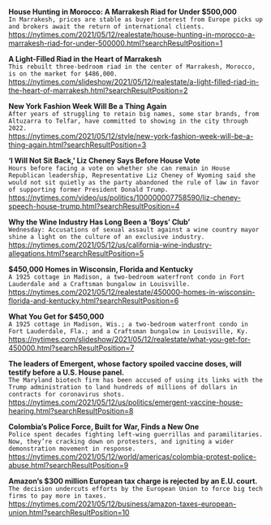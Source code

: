 **House Hunting in Morocco: A Marrakesh Riad for Under $500,000**\
`In Marrakesh, prices are stable as buyer interest from Europe picks up and brokers await the return of international clients.`\
https://nytimes.com/2021/05/12/realestate/house-hunting-in-morocco-a-marrakesh-riad-for-under-500000.html?searchResultPosition=1

**A Light-Filled Riad in the Heart of Marrakesh**\
`This rebuilt three-bedroom riad in the center of Marrakesh, Morocco, is on the market for $486,000.`\
https://nytimes.com/slideshow/2021/05/12/realestate/a-light-filled-riad-in-the-heart-of-marrakesh.html?searchResultPosition=2

**New York Fashion Week Will Be a Thing Again**\
`After years of struggling to retain big names, some star brands, from Altuzarra to Telfar, have committed to showing in the city through 2022.`\
https://nytimes.com/2021/05/12/style/new-york-fashion-week-will-be-a-thing-again.html?searchResultPosition=3

**‘I Will Not Sit Back,’ Liz Cheney Says Before House Vote**\
`Hours before facing a vote on whether she can remain in House Republican leadership, Representative Liz Cheney of Wyoming said she would not sit quietly as the party abandoned the rule of law in favor of supporting former President Donald Trump.`\
https://nytimes.com/video/us/politics/100000007758590/liz-cheney-speech-house-trump.html?searchResultPosition=4

**Why the Wine Industry Has Long Been a ‘Boys’ Club’**\
`Wednesday: Accusations of sexual assault against a wine country mayor shine a light on the culture of an exclusive industry.`\
https://nytimes.com/2021/05/12/us/california-wine-industry-allegations.html?searchResultPosition=5

**$450,000 Homes in Wisconsin, Florida and Kentucky**\
`A 1925 cottage in Madison, a two-bedroom waterfront condo in Fort Lauderdale and a Craftsman bungalow in Louisville.`\
https://nytimes.com/2021/05/12/realestate/450000-homes-in-wisconsin-florida-and-kentucky.html?searchResultPosition=6

**What You Get for $450,000**\
`A 1925 cottage in Madison, Wis.; a two-bedroom waterfront condo in Fort Lauderdale, Fla.; and a Craftsman bungalow in Louisville, Ky.`\
https://nytimes.com/slideshow/2021/05/12/realestate/what-you-get-for-450000.html?searchResultPosition=7

**The leaders of Emergent, whose factory spoiled vaccine doses, will testify before a U.S. House panel.**\
`The Maryland biotech firm has been accused of using its links with the Trump administration to land hundreds of millions of dollars in contracts for coronavirus shots.`\
https://nytimes.com/2021/05/12/us/politics/emergent-vaccine-house-hearing.html?searchResultPosition=8

**Colombia’s Police Force, Built for War, Finds a New One**\
`Police spent decades fighting left-wing guerrillas and paramilitaries. Now, they’re cracking down on protesters, and igniting a wider demonstration movement in response.`\
https://nytimes.com/2021/05/12/world/americas/colombia-protest-police-abuse.html?searchResultPosition=9

**Amazon’s $300 million European tax charge is rejected by an E.U. court.**\
`The decision undercuts efforts by the European Union to force big tech firms to pay more in taxes.`\
https://nytimes.com/2021/05/12/business/amazon-taxes-european-union.html?searchResultPosition=10

